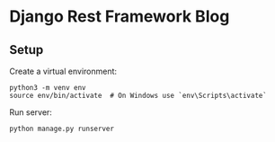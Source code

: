 # Django Rest Framework Blog

## Setup
Create a virtual environment:
```
python3 -m venv env
source env/bin/activate  # On Windows use `env\Scripts\activate`
```
Run server:
```
python manage.py runserver
```

